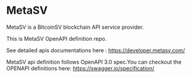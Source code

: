 # MetaSV

MetaSV is a BitcoinSV blockchain API service provider.

This is MetaSV OpenAPI definition repo.

See detailed apis documentations here : https://developer.metasv.com/

MetaSV api definition follows OpenAPI 3.0 spec.You can checkout the OPENAPI definitions here: https://swagger.io/specification/
